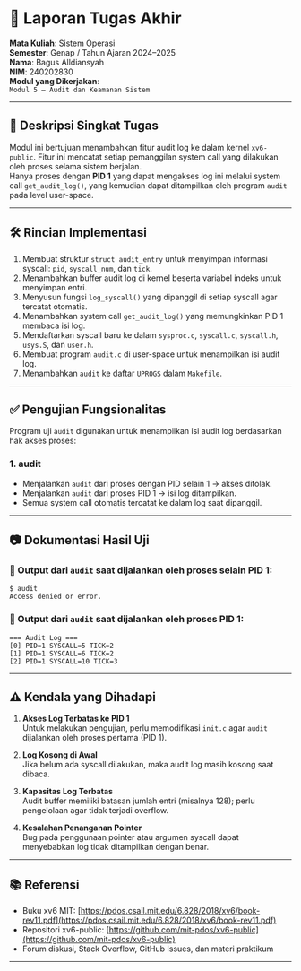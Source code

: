 # 📝 Laporan Tugas Akhir

**Mata Kuliah**: Sistem Operasi  
**Semester**: Genap / Tahun Ajaran 2024–2025  
**Nama**: Bagus Alldiansyah  
**NIM**: 240202830  
**Modul yang Dikerjakan**:  
`Modul 5 – Audit dan Keamanan Sistem`

---

## 📌 Deskripsi Singkat Tugas

Modul ini bertujuan menambahkan fitur audit log ke dalam kernel `xv6-public`. Fitur ini mencatat setiap pemanggilan system call yang dilakukan oleh proses selama sistem berjalan.  
Hanya proses dengan **PID 1** yang dapat mengakses log ini melalui system call `get_audit_log()`, yang kemudian dapat ditampilkan oleh program `audit` pada level user-space.

---

## 🛠️ Rincian Implementasi

1. Membuat struktur `struct audit_entry` untuk menyimpan informasi syscall: `pid`, `syscall_num`, dan `tick`.
2. Menambahkan buffer audit log di kernel beserta variabel indeks untuk menyimpan entri.
3. Menyusun fungsi `log_syscall()` yang dipanggil di setiap syscall agar tercatat otomatis.
4. Menambahkan system call `get_audit_log()` yang memungkinkan PID 1 membaca isi log.
5. Mendaftarkan syscall baru ke dalam `sysproc.c`, `syscall.c`, `syscall.h`, `usys.S`, dan `user.h`.
6. Membuat program `audit.c` di user-space untuk menampilkan isi audit log.
7. Menambahkan `audit` ke daftar `UPROGS` dalam `Makefile`.

---

## ✅ Pengujian Fungsionalitas

Program uji `audit` digunakan untuk menampilkan isi audit log berdasarkan hak akses proses:

### **1. audit**
- Menjalankan `audit` dari proses dengan PID selain 1 → akses ditolak.
- Menjalankan `audit` dari proses PID 1 → isi log ditampilkan.
- Semua system call otomatis tercatat ke dalam log saat dipanggil.

---

## 📷 Dokumentasi Hasil Uji

### 📍 Output dari `audit` saat dijalankan oleh proses selain PID 1:

```
$ audit
Access denied or error.
```

### 📍 Output dari `audit` saat dijalankan oleh proses PID 1:

```
=== Audit Log ===
[0] PID=1 SYSCALL=5 TICK=2
[1] PID=1 SYSCALL=6 TICK=2
[2] PID=1 SYSCALL=10 TICK=3
```


---

## ⚠️ Kendala yang Dihadapi

1. **Akses Log Terbatas ke PID 1**  
   Untuk melakukan pengujian, perlu memodifikasi `init.c` agar `audit` dijalankan oleh proses pertama (PID 1).

2. **Log Kosong di Awal**  
   Jika belum ada syscall dilakukan, maka audit log masih kosong saat dibaca.

3. **Kapasitas Log Terbatas**  
   Audit buffer memiliki batasan jumlah entri (misalnya 128); perlu pengelolaan agar tidak terjadi overflow.

4. **Kesalahan Penanganan Pointer**  
   Bug pada penggunaan pointer atau argumen syscall dapat menyebabkan log tidak ditampilkan dengan benar.

---

## 📚 Referensi

- Buku xv6 MIT: [https://pdos.csail.mit.edu/6.828/2018/xv6/book-rev11.pdf](https://pdos.csail.mit.edu/6.828/2018/xv6/book-rev11.pdf)  
- Repositori xv6-public: [https://github.com/mit-pdos/xv6-public](https://github.com/mit-pdos/xv6-public)  
- Forum diskusi, Stack Overflow, GitHub Issues, dan materi praktikum

---

